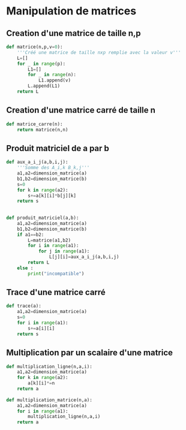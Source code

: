 # Manipulation de matrices

## Creation d'une matrice de taille n,p

```python
def matrice(n,p,v=0):
    '''Créé une matrice de taille nxp remplie avec la valeur v'''
    L=[]
    for _ in range(p):
        L1=[]
        for _ in range(n):
            L1.append(v)
        L.append(L1)
    return L
```

## Creation d'une matrice carré de taille n

```python
def matrice_carre(n):
    return matrice(n,n)
```
## Produit matriciel de a par b

```python
def aux_a_i_j(a,b,i,j):
    '''Somme des A_i,k B_k,j'''
    a1,a2=dimension_matrice(a)
    b1,b2=dimension_matrice(b)
    s=0
    for k in range(a2):
        s+=a[k][i]*b[j][k]
    return s
    
    
def produit_matriciel(a,b):
    a1,a2=dimension_matrice(a)
    b1,b2=dimension_matrice(b)
    if a1==b2:
        L=matrice(a1,b2)
        for i in range(a1):
            for j in range(a1):
                L[j][i]=aux_a_i_j(a,b,i,j)
        return L
    else :
        print("incompatible")
```

## Trace d'une matrice carré

```python
def trace(a):
    a1,a2=dimension_matrice(a)
    s=0
    for i in range(a1):
        s+=a[i][i]
    return s 
```

## Multiplication par un scalaire d'une matrice

```python
def multiplication_ligne(n,a,i):
    a1,a2=dimension_matrice(a)
    for k in range(a2):
        a[k][i]*=n
    return a
        
def multiplication_matrice(n,a):
    a1,a2=dimension_matrice(a)
    for i in range(a1):
        multiplication_ligne(n,a,i)
    return a
```

